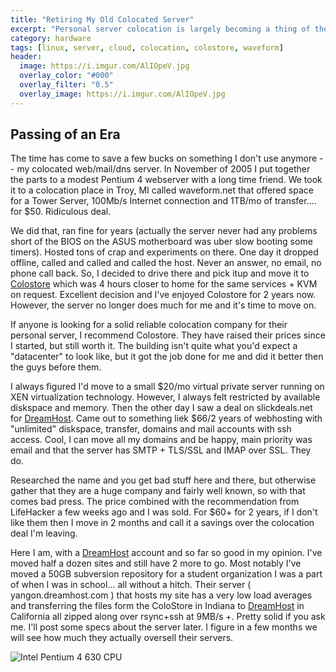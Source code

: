 ```yaml
---
title: "Retiring My Old Colocated Server"
excerpt: "Personal server colocation is largely becoming a thing of the past"
category: hardware
tags: [linux, server, cloud, colocation, colostore, waveform]
header:
  image: https://i.imgur.com/AlIOpeV.jpg
  overlay_color: "#000"
  overlay_filter: "0.5"
  overlay_image: https://i.imgur.com/AlIOpeV.jpg
---
```


## Passing of an Era

The time has come to save a few bucks on something I don't use anymore -- my colocated web/mail/dns server. In November of 2005 I put together the parts to a modest Pentium 4 webserver with a long time friend. We took it to a colocation place in Troy, MI called waveform.net that offered space for a Tower Server, 100Mb/s Internet connection and 1TB/mo of transfer.... for $50. Ridiculous deal.

We did that, ran fine for years (actually the server never had any problems short of the BIOS on the ASUS motherboard was uber slow booting some timers). Hosted tons of crap and experiments on there. One day it dropped offline, called and called and called the host. Never an answer, no email, no phone call back. So, I decided to drive there and pick itup and move it to [Colostore](https://colostore.com) which was 4 hours closer to home for the same services + KVM on request. Excellent decision and I've enjoyed Colostore for 2 years now. However, the server no longer does much for me and it's time to move on.

If anyone is looking for a solid reliable colocation company for their personal server, I recommend Colostore. They have raised their prices since I started, but still worth it. The building isn't quite what you'd expect a "datacenter" to look like, but it got the job done for me and did it better then the guys before them.

I always figured I'd move to a small $20/mo virtual private server running on XEN virtualization technology. However, I always felt restricted by available diskspace and memory. Then the other day I saw a deal on slickdeals.net for [DreamHost](http://bit.ly/2djbFVo). Came out to something liek $66/2 years of webhosting with "unlimited" diskspace, transfer, domains and mail accounts with ssh access. Cool, I can move all my domains and be happy, main priority was email and that the server has SMTP + TLS/SSL and IMAP over SSL. They do.

Researched the name and you get bad stuff here and there, but otherwise gather that they are a huge company and fairly well known, so with that comes bad press. The price combined with the recommendation from LifeHacker a few weeks ago and I was sold. For $60+ for 2 years, if I don't like them then I move in 2 months and call it a savings over the colocation deal I'm leaving.

Here I am, with a [DreamHost](http://bit.ly/2djbFVo) account and so far so good in my opinion. I've moved half a dozen sites and still have 2 more to go. Most notably I've moved a 50GB subversion repository for a student organization I was a part of when I was in school... all without a hitch. Their server ( yangon.dreamhost.com ) that hosts my site has a very low load averages and transferring the files form the ColoStore in Indiana to [DreamHost](http://bit.ly/2djbFVo) in California all zipped along over rsync+ssh at 9MB/s +. Pretty solid if you ask me. I'll post some specs about the server later. I figure in a few months we will see how much they actually oversell their servers.

![Intel Pentium 4 630 CPU](http://i.imgur.com/XS2D1tS.jpg "Intel Pentium 4 630 CPU")
